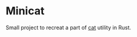 # Minicat
Small project to recreat a part of [cat](https://en.wikipedia.org/wiki/Cat_(Unix)) utility in Rust.